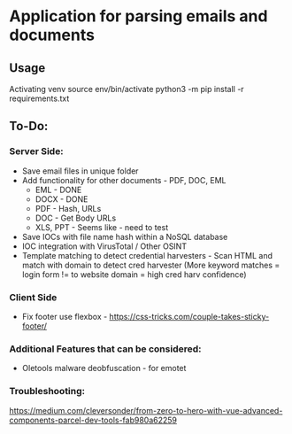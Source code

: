 # Application for parsing emails and documents

## Usage
Activating venv
source env/bin/activate
python3 -m pip install -r requirements.txt 

## To-Do:

### Server Side:
* Save email files in unique folder
* Add functionality for other documents - PDF, DOC, EML
    * EML - DONE
    * DOCX - DONE
    * PDF - Hash, URLs
    * DOC - Get Body URLs
    * XLS, PPT - Seems like - need to test
* Save IOCs with file name hash within a NoSQL database
* IOC integration with VirusTotal / Other OSINT
* Template matching to detect credential harvesters - Scan HTML and match with domain to detect cred harvester (More keyword matches = login form != to website domain = high cred harv confidence)


### Client Side
* Fix footer use flexbox - https://css-tricks.com/couple-takes-sticky-footer/


### Additional Features that can be considered:
* Oletools malware deobfuscation - for emotet 

### Troubleshooting:
https://medium.com/cleversonder/from-zero-to-hero-with-vue-advanced-components-parcel-dev-tools-fab980a62259
